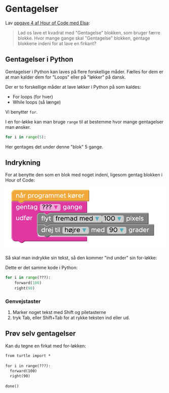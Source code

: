 # Gentagelser

Lav [opgave 4 af Hour of Code med Elsa](https://studio.code.org/s/frozen/lessons/1/levels/4):

> Lad os lave et kvadrat med "Gentagelse" blokken, som bruger færre blokke. Hvor mange gange skal "Gentagelse" blokken, gentage blokkene indeni for at lave en firkant?


## Gentagelser i Python

Gentagelser i Python kan laves på flere forskellige måder. Fælles for dem er at 
man kalder dem for "Loops" eller på "løkker" på dansk.

Der er to forskellige måder at lave løkker i Python på som kaldes:
- For loops (for hver)
- While loops (så længe)

Vi benytter `for`.

I en for-løkke kan man bruge `range` til at bestemme hvor mange gentagelser man ønsker.

```python
for i in range(5):
```

Her gentages det under denne "blok" 5 gange.

## Indrykning

For at benytte den som en blok med noget indeni, ligesom gentag blokken i Hour of Code:

![elsastep4.png](elsastep4.png "elsastep4.png")

Så skal man indrykke sin tekst, så den kommer "ind under" sin for-løkke:

Dette er det samme kode i Python:

```python
for i in range(???):
    forward(100)
    right(90)
```

### Genvejstaster

1. Marker noget tekst med Shift og piletasterne
2. tryk Tab, eller Shift+Tab for at rykke teksten ind eller ud.

## Prøv selv gentagelser

Kan du tegne en firkat med for-løkken:

```python.run
from turtle import *

for i in range(???):
  forward(100)
  right(90)

done()
```
